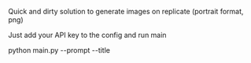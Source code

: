 Quick and dirty solution to generate images on replicate (portrait format, png)

Just add your API key to the config and run main

python main.py --prompt <your prompt> --title <file name>
